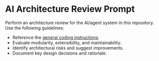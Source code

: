 <!-- file: .github/prompts/ai-architecture.prompt.md -->

# AI Architecture Review Prompt

Perform an architecture review for the AI/agent system in this repository. Use
the following guidelines:

- Reference the
  [general coding instructions](../instructions/general-coding.instructions.md).
- Evaluate modularity, extensibility, and maintainability.
- Identify architectural risks and suggest improvements.
- Document key design decisions and rationale.
